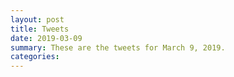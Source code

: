 ```yaml
---
layout: post
title: Tweets
date: 2019-03-09
summary: These are the tweets for March 9, 2019.
categories:
---
```


